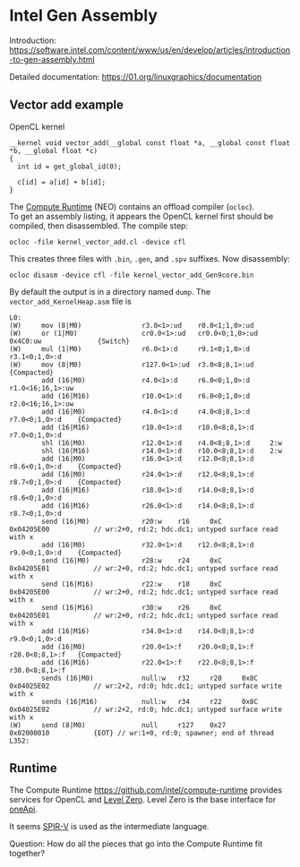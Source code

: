# Intel Gen Assembly

Introduction: https://software.intel.com/content/www/us/en/develop/articles/introduction-to-gen-assembly.html

Detailed documentation: https://01.org/linuxgraphics/documentation

## Vector add example

OpenCL kernel
```
__kernel void vector_add(__global const float *a, __global const float *b, __global float *c)
{
  int id = get_global_id(0);

  c[id] = a[id] + b[id];
}
```

The [Compute Runtime](https://github.com/intel/compute-runtime) (NEO) contains an offload compiler (`ocloc`).   
To get an assembly listing, it appears the OpenCL kernel first should be compiled, then disassembled.
The compile step:
```
ocloc -file kernel_vector_add.cl -device cfl
```
This creates three files with `.bin`, `.gen`, and `.spv` suffixes.
Now disassembly:
```
ocloc disasm -device cfl -file kernel_vector_add_Gen9core.bin
```
By default the output is in a directory named `dump`.  The `vector_add_KernelHeap.asm` file is

```
L0:
(W)     mov (8|M0)               r3.0<1>:ud    r0.0<1;1,0>:ud                  
(W)     or (1|M0)                cr0.0<1>:ud   cr0.0<0;1,0>:ud   0x4C0:uw              {Switch}
(W)     mul (1|M0)               r6.0<1>:d     r9.1<0;1,0>:d     r3.1<0;1,0>:d   
(W)     mov (8|M0)               r127.0<1>:ud  r3.0<8;8,1>:ud                   {Compacted}
        add (16|M0)              r4.0<1>:d     r6.0<0;1,0>:d     r1.0<16;16,1>:uw
        add (16|M16)             r10.0<1>:d    r6.0<0;1,0>:d     r2.0<16;16,1>:uw
        add (16|M0)              r4.0<1>:d     r4.0<8;8,1>:d     r7.0<0;1,0>:d    {Compacted}
        add (16|M16)             r10.0<1>:d    r10.0<8;8,1>:d    r7.0<0;1,0>:d   
        shl (16|M0)              r12.0<1>:d    r4.0<8;8,1>:d     2:w              
        shl (16|M16)             r14.0<1>:d    r10.0<8;8,1>:d    2:w              
        add (16|M0)              r16.0<1>:d    r12.0<8;8,1>:d    r8.6<0;1,0>:d    {Compacted}
        add (16|M0)              r24.0<1>:d    r12.0<8;8,1>:d    r8.7<0;1,0>:d    {Compacted}
        add (16|M16)             r18.0<1>:d    r14.0<8;8,1>:d    r8.6<0;1,0>:d   
        add (16|M16)             r26.0<1>:d    r14.0<8;8,1>:d    r8.7<0;1,0>:d   
        send (16|M0)             r20:w    r16     0xC            0x04205E00           // wr:2+0, rd:2; hdc.dc1; untyped surface read with x
        add (16|M0)              r32.0<1>:d    r12.0<8;8,1>:d    r9.0<0;1,0>:d    {Compacted}
        send (16|M0)             r28:w    r24     0xC            0x04205E01           // wr:2+0, rd:2; hdc.dc1; untyped surface read with x
        send (16|M16)            r22:w    r18     0xC            0x04205E00           // wr:2+0, rd:2; hdc.dc1; untyped surface read with x
        send (16|M16)            r30:w    r26     0xC            0x04205E01           // wr:2+0, rd:2; hdc.dc1; untyped surface read with x
        add (16|M16)             r34.0<1>:d    r14.0<8;8,1>:d    r9.0<0;1,0>:d   
        add (16|M0)              r20.0<1>:f    r20.0<8;8,1>:f    r28.0<8;8,1>:f   {Compacted}
        add (16|M16)             r22.0<1>:f    r22.0<8;8,1>:f    r30.0<8;8,1>:f  
        sends (16|M0)            null:w   r32     r20     0x8C            0x04025E02           // wr:2+2, rd:0; hdc.dc1; untyped surface write with x
        sends (16|M16)           null:w   r34     r22     0x8C            0x04025E02           // wr:2+2, rd:0; hdc.dc1; untyped surface write with x
(W)     send (8|M0)              null     r127    0x27            0x02000010           {EOT} // wr:1+0, rd:0; spawner; end of thread
L352:

```

## Runtime
The Compute Runtime https://github.com/intel/compute-runtime provides services for OpenCL and [Level Zero](https://github.com/oneapi-src/level-zero).  Level Zero  is the base interface for [oneApi](https://spec.oneapi.com/versions/latest/introduction.html).

It seems [SPIR-V](SPIRV.md) is used as the intermediate language.

Question: How do all the pieces that go into the Compute Runtime fit together?
